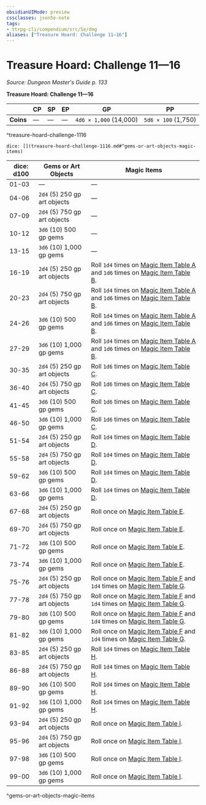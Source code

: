 ```yaml
---
obsidianUIMode: preview
cssclasses: json5e-note
tags:
- ttrpg-cli/compendium/src/5e/dmg
aliases: ["Treasure Hoard: Challenge 11—16"]
---
```

# Treasure Hoard: Challenge 11—16
*Source: Dungeon Master's Guide p. 133* 

**Treasure Hoard: Challenge 11—16**

|  | CP | SP | EP | GP | PP |
|--|----|----|----|----|----|
| **Coins** | — | — | — | `4d6 × 1,000` (14,000) | `5d6 × 100` (1,750) |
^treasure-hoard-challenge-1116

`dice: [](treasure-hoard-challenge-1116.md#^gems-or-art-objects-magic-items)`

| dice: d100 | Gems or Art Objects | Magic Items |
|------------|---------------------|-------------|
| 01-03 | — | — |
| 04-06 | `2d4` (5) 250 gp art objects | — |
| 07-09 | `2d4` (5) 750 gp art objects | — |
| 10-12 | `3d6` (10) 500 gp gems | — |
| 13-15 | `3d6` (10) 1,000 gp gems | — |
| 16-19 | `2d4` (5) 250 gp art objects | Roll `1d4` times on [Magic Item Table A](/CLI/tables/magic-item-table-a.md) and `1d6` times on [Magic Item Table B](/CLI/tables/magic-item-table-b.md). |
| 20-23 | `2d4` (5) 750 gp art objects | Roll `1d4` times on [Magic Item Table A](/CLI/tables/magic-item-table-a.md) and `1d6` times on [Magic Item Table B](/CLI/tables/magic-item-table-b.md). |
| 24-26 | `3d6` (10) 500 gp gems | Roll `1d4` times on [Magic Item Table A](/CLI/tables/magic-item-table-a.md) and `1d6` times on [Magic Item Table B](/CLI/tables/magic-item-table-b.md). |
| 27-29 | `3d6` (10) 1,000 gp gems | Roll `1d4` times on [Magic Item Table A](/CLI/tables/magic-item-table-a.md) and `1d6` times on [Magic Item Table B](/CLI/tables/magic-item-table-b.md). |
| 30-35 | `2d4` (5) 250 gp art objects | Roll `1d6` times on [Magic Item Table C](/CLI/tables/magic-item-table-c.md). |
| 36-40 | `2d4` (5) 750 gp art objects | Roll `1d6` times on [Magic Item Table C](/CLI/tables/magic-item-table-c.md). |
| 41-45 | `3d6` (10) 500 gp gems | Roll `1d6` times on [Magic Item Table C](/CLI/tables/magic-item-table-c.md). |
| 46-50 | `3d6` (10) 1,000 gp gems | Roll `1d6` times on [Magic Item Table C](/CLI/tables/magic-item-table-c.md). |
| 51-54 | `2d4` (5) 250 gp art objects | Roll `1d4` times on [Magic Item Table D](/CLI/tables/magic-item-table-d.md). |
| 55-58 | `2d4` (5) 750 gp art objects | Roll `1d4` times on [Magic Item Table D](/CLI/tables/magic-item-table-d.md). |
| 59-62 | `3d6` (10) 500 gp gems | Roll `1d4` times on [Magic Item Table D](/CLI/tables/magic-item-table-d.md). |
| 63-66 | `3d6` (10) 1,000 gp gems | Roll `1d4` times on [Magic Item Table D](/CLI/tables/magic-item-table-d.md). |
| 67-68 | `2d4` (5) 250 gp art objects | Roll once on [Magic Item Table E](/CLI/tables/magic-item-table-e.md). |
| 69-70 | `2d4` (5) 750 gp art objects | Roll once on [Magic Item Table E](/CLI/tables/magic-item-table-e.md). |
| 71-72 | `3d6` (10) 500 gp gems | Roll once on [Magic Item Table E](/CLI/tables/magic-item-table-e.md). |
| 73-74 | `3d6` (10) 1,000 gp gems | Roll once on [Magic Item Table E](/CLI/tables/magic-item-table-e.md). |
| 75-76 | `2d4` (5) 250 gp art objects | Roll once on [Magic Item Table F](/CLI/tables/magic-item-table-f.md) and `1d4` times on [Magic Item Table G](/CLI/tables/magic-item-table-g.md). |
| 77-78 | `2d4` (5) 750 gp art objects | Roll once on [Magic Item Table F](/CLI/tables/magic-item-table-f.md) and `1d4` times on [Magic Item Table G](/CLI/tables/magic-item-table-g.md). |
| 79-80 | `3d6` (10) 500 gp gems | Roll once on [Magic Item Table F](/CLI/tables/magic-item-table-f.md) and `1d4` times on [Magic Item Table G](/CLI/tables/magic-item-table-g.md). |
| 81-82 | `3d6` (10) 1,000 gp gems | Roll once on [Magic Item Table F](/CLI/tables/magic-item-table-f.md) and `1d4` times on [Magic Item Table G](/CLI/tables/magic-item-table-g.md). |
| 83-85 | `2d4` (5) 250 gp art objects | Roll `1d4` times on [Magic Item Table H](/CLI/tables/magic-item-table-h.md). |
| 86-88 | `2d4` (5) 750 gp art objects | Roll `1d4` times on [Magic Item Table H](/CLI/tables/magic-item-table-h.md). |
| 89-90 | `3d6` (10) 500 gp gems | Roll `1d4` times on [Magic Item Table H](/CLI/tables/magic-item-table-h.md). |
| 91-92 | `3d6` (10) 1,000 gp gems | Roll `1d4` times on [Magic Item Table H](/CLI/tables/magic-item-table-h.md). |
| 93-94 | `2d4` (5) 250 gp art objects | Roll once on [Magic Item Table I](/CLI/tables/magic-item-table-i.md). |
| 95-96 | `2d4` (5) 750 gp art objects | Roll once on [Magic Item Table I](/CLI/tables/magic-item-table-i.md). |
| 97-98 | `3d6` (10) 500 gp gems | Roll once on [Magic Item Table I](/CLI/tables/magic-item-table-i.md). |
| 99-00 | `3d6` (10) 1,000 gp gems | Roll once on [Magic Item Table I](/CLI/tables/magic-item-table-i.md). |
^gems-or-art-objects-magic-items